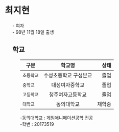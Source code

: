 # 최지현
<ol>
  - 여자<br>
  - 98년 11월 18일 출생<br>

## 학교
<ol>
  
구분 | 학교명 | 상태
---|:---:|---:
`초등학교` | 수성초등학교 구성분교 | 졸업 
`중학교` | 대성여자중학교 | 졸업
`고등학교` | 청주여자고등학교 | 졸업
`대학교` | 동의대학교 | 재학중

-동의대학교 : 게임애니메이션공학 전공<br>
-학번 : 20173519
